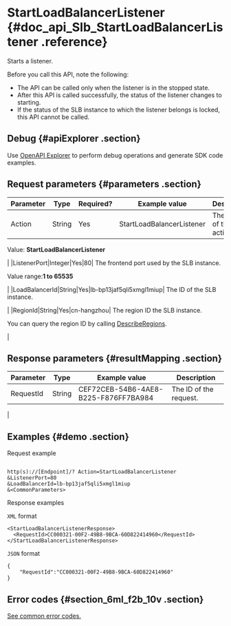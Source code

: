 # StartLoadBalancerListener {#doc_api_Slb_StartLoadBalancerListener .reference}

Starts a listener.

Before you call this API, note the following:

-   The API can be called only when the listener is in the stopped state.
-   After this API is called successfully, the status of the listener changes to starting.
-   If the status of the SLB instance to which the listener belongs is locked, this API cannot be called.

## Debug {#apiExplorer .section}

Use [OpenAPI Explorer](https://api.aliyun.com/#product=Slb&api=StartLoadBalancerListener) to perform debug operations and generate SDK code examples.

## Request parameters {#parameters .section}

|Parameter|Type|Required?|Example value|Description|
|---------|----|---------|-------------|-----------|
|Action|String|Yes|StartLoadBalancerListener| The name of this action.

 Value: **StartLoadBalancerListener**

 |
|ListenerPort|Integer|Yes|80| The frontend port used by the SLB instance.

 Value range:**1 to 65535**

 |
|LoadBalancerId|String|Yes|lb-bp13jaf5qli5xmgl1miup| The ID of the SLB instance.

 |
|RegionId|String|Yes|cn-hangzhou| The region ID the SLB instance.

 You can query the region ID by calling [DescribeRegions](~~27584~~).

 |

## Response parameters {#resultMapping .section}

|Parameter|Type|Example value|Description|
|---------|----|-------------|-----------|
|RequestId|String|CEF72CEB-54B6-4AE8-B225-F876FF7BA984| The ID of the request.

 |

## Examples {#demo .section}

Request example

``` {#request_demo}

http(s)://[Endpoint]/? Action=StartLoadBalancerListener
&ListenerPort=80
&LoadBalancerId=lb-bp13jaf5qli5xmgl1miup
&<CommonParameters>

```

Response examples

`XML` format

``` {#xml_return_success_demo}
<StartLoadBalancerListenerResponse>
  <RequestId>CC000321-00F2-49B8-9BCA-60D822414960</RequestId>
</StartLoadBalancerListenerResponse>

```

`JSON` format

``` {#json_return_success_demo}
{
	"RequestId":"CC000321-00F2-49B8-9BCA-60D822414960"
}
```

## Error codes {#section_6ml_f2b_10v .section}

[See common error codes.](https://error-center.alibabacloud.com/status/product/Slb)


